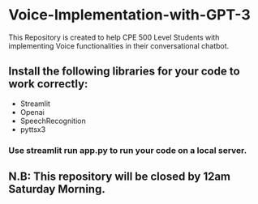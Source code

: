 # Voice-Implementation-with-GPT-3
This Repository is created to help CPE 500 Level Students with implementing Voice functionalities in their conversational chatbot.
## Install the following libraries for your code to work correctly:
+ Streamlit
+ Openai
+ SpeechRecognition
+ pyttsx3

### Use streamlit run app.py to run your code on a local server. 

## N.B: This repository will be closed by 12am Saturday Morning.
